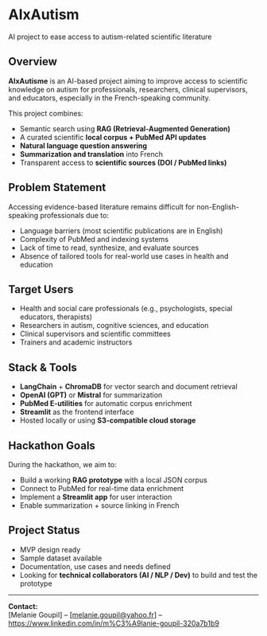 # AIxAutism
AI project to ease access to autism-related scientific literature
## Overview

**AIxAutisme** is an AI-based project aiming to improve access to scientific knowledge on autism for professionals, researchers, clinical supervisors, and educators, especially in the French-speaking community.

This project combines:
- Semantic search using **RAG (Retrieval-Augmented Generation)**
- A curated scientific **local corpus + PubMed API updates**
- **Natural language question answering**
- **Summarization and translation** into French
- Transparent access to **scientific sources (DOI / PubMed links)**

## Problem Statement

Accessing evidence-based literature remains difficult for non-English-speaking professionals due to:
- Language barriers (most scientific publications are in English)
- Complexity of PubMed and indexing systems
- Lack of time to read, synthesize, and evaluate sources
- Absence of tailored tools for real-world use cases in health and education

## Target Users

- Health and social care professionals (e.g., psychologists, special educators, therapists)
- Researchers in autism, cognitive sciences, and education
- Clinical supervisors and scientific committees
- Trainers and academic instructors

## Stack & Tools

- **LangChain** + **ChromaDB** for vector search and document retrieval
- **OpenAI (GPT)** or **Mistral** for summarization
- **PubMed E-utilities** for automatic corpus enrichment
- **Streamlit** as the frontend interface
- Hosted locally or using **S3-compatible cloud storage**

## Hackathon Goals

During the hackathon, we aim to:
- Build a working **RAG prototype** with a local JSON corpus
- Connect to PubMed for real-time data enrichment
- Implement a **Streamlit app** for user interaction
- Enable summarization + source linking in French

## Project Status

- MVP design ready
- Sample dataset available
- Documentation, use cases and needs defined
- Looking for **technical collaborators (AI / NLP / Dev)** to build and test the prototype

---

**Contact:**  
[Melanie Goupil] – [melanie.goupil@yahoo.fr] – https://www.linkedin.com/in/m%C3%A9lanie-goupil-320a7b1b9 
